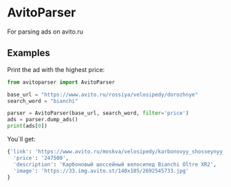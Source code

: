 # AvitoParser
For parsing ads on avito.ru

## Examples

Print the ad with the highest price:

```python
from avitoparser import AvitoParser

base_url = "https://www.avito.ru/rossiya/velosipedy/dorozhnye"
search_word = "bianchi"

parser = AvitoParser(base_url, search_word, filter='price')
ads = parser.dump_ads()
print(ads[0])
```

You`ll get:

```python
{'link': 'https://www.avito.ru/moskva/velosipedy/karbonovyy_shosseynyy_velosiped_bianchi_oltre_xr2_787297601',
  'price': '247500',
  'description': 'Карбоновый шоссейный велосипед Bianchi Oltre XR2',
  'image': 'https://33.img.avito.st/140x105/2692545733.jpg'
}
```
